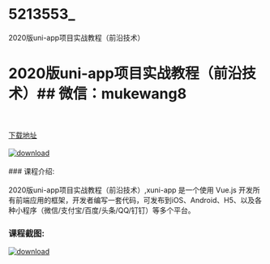 # 5213553_
2020版uni-app项目实战教程（前沿技术）
# 2020版uni-app项目实战教程（前沿技术）## 微信：mukewang8
<br/></br>[下载地址](http://www.36tz.cn/article/5213553 "下载地址")
<br/></br>[![download](http://36tz.cn/muke_img/2020_06_1-1-300x187.png "下载地址")](http://www.36tz.cn/article/5213553 "下载地址")
<br/></br>### 课程介绍:<br/></br>2020版uni-app项目实战教程（前沿技术）,xuni-app 是一个使用 Vue.js 开发所有前端应用的框架，开发者编写一套代码，可发布到iOS、Android、H5、以及各种小程序（微信/支付宝/百度/头条/QQ/钉钉）等多个平台。

### 课程截图:
[![download](http://36tz.cn/muke_img/2020_06_2-1.png "下载地址")](http://www.36tz.cn/article/5213553 "下载地址")
